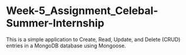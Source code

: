 # Week-5_Assignment_Celebal-Summer-Internship
This is a simple application to Create, Read, Update, and Delete (CRUD) entries in a MongoDB database using Mongoose.
